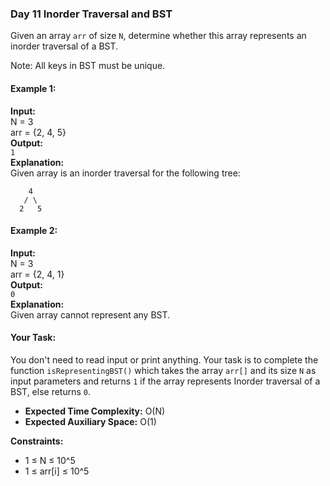 ### Day 11 **Inorder Traversal and BST**

Given an array `arr` of size `N`, determine whether this array represents an inorder traversal of a BST. 

Note: All keys in BST must be unique.

#### Example 1:

**Input:**  
N = 3  
arr = {2, 4, 5}  
**Output:**  
`1`  
**Explanation:**  
Given array is an inorder traversal for the following tree:

```
    4
   / \
  2   5
```

#### Example 2:

**Input:**  
N = 3  
arr = {2, 4, 1}  
**Output:**  
`0`  
**Explanation:**  
Given array cannot represent any BST.

#### Your Task:
You don't need to read input or print anything. Your task is to complete the function `isRepresentingBST()` which takes the array `arr[]` and its size `N` as input parameters and returns `1` if the array represents Inorder traversal of a BST, else returns `0`.

- **Expected Time Complexity:** O(N)
- **Expected Auxiliary Space:** O(1)

**Constraints:**  
- 1 ≤ N ≤ 10^5
- 1 ≤ arr[i] ≤ 10^5
